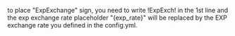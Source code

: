 to place "ExpExchange" sign, you need to write !ExpExch! in the 1st line and the exp exchange rate placeholder "{exp_rate}" will be replaced by the EXP exchange rate you defined in the config.yml.
